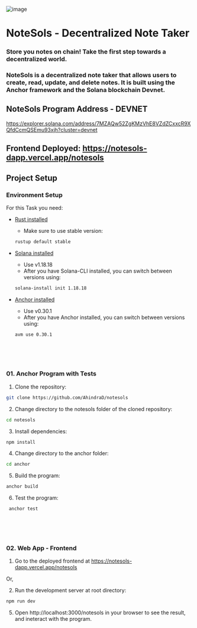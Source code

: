 ![image](https://github.com/user-attachments/assets/a5de9682-a29e-433c-b654-853a1f55c16f)

# NoteSols - Decentralized Note Taker
### Store you notes on chain! Take the first step towards a decentralized world.
### NoteSols is a decentralized note taker that allows users to create, read, update, and delete notes. It is built using the Anchor framework and the Solana blockchain Devnet.

## NoteSols Program Address - DEVNET

https://explorer.solana.com/address/7MZAQw52ZgKMzVhE8VZdZCxxcR9XQfdCcmQSEmu93xjh?cluster=devnet

## Frontend Deployed: https://notesols-dapp.vercel.app/notesols

## Project Setup

### Environment Setup

For this Task you need:

- [Rust installed](https://www.rust-lang.org/tools/install)
  - Make sure to use stable version:
  ```bash
  rustup default stable
  ```
- [Solana installed](https://docs.solana.com/cli/install-solana-cli-tools)

  - Use v1.18.18
  - After you have Solana-CLI installed, you can switch between versions using:

  ```bash
  solana-install init 1.18.18
  ```

- [Anchor installed](https://www.anchor-lang.com/docs/installation)

  - Use v0.30.1
  - After you have Anchor installed, you can switch between versions using:

  ```bash
  avm use 0.30.1
  ```

  <br>
  <br>
  <br>

### 01. Anchor Program with Tests

1. Clone the repository:

```bash
git clone https://github.com/AhindraD/notesols
```

2. Change directory to the notesols folder of the cloned repository:

```bash
cd notesols
```

3. Install dependencies:

```bash
npm install
```

4. Change directory to the anchor folder:

```bash
cd anchor
```

5. Build the program:

```bash
anchor build
```

6. Test the program:

```bash
 anchor test
```

  <br>
  <br>
  <br>

### 02. Web App - Frontend

1. Go to the deployed frontend at https://notesols-dapp.vercel.app/notesols

Or,

2. Run the development server at root directory:

```bash
npm run dev
```

5. Open http://localhost:3000/notesols in your browser to see the result, and ineteract with the program.
